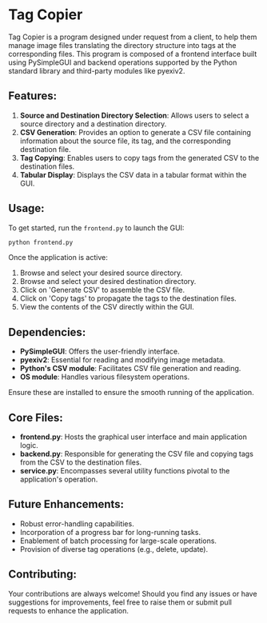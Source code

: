 
# Tag Copier

Tag Copier is a program designed under request from a client, to help them manage image files translating the directory structure into tags at the corresponding files. This program is composed of a frontend interface built using PySimpleGUI and backend operations supported by the Python standard library and third-party modules like pyexiv2.

## Features:

1. **Source and Destination Directory Selection**: Allows users to select a source directory and a destination directory.
2. **CSV Generation**: Provides an option to generate a CSV file containing information about the source file, its tag, and the corresponding destination file.
3. **Tag Copying**: Enables users to copy tags from the generated CSV to the destination files.
4. **Tabular Display**: Displays the CSV data in a tabular format within the GUI.

## Usage:

To get started, run the `frontend.py` to launch the GUI:

```bash
python frontend.py
```

Once the application is active:

1. Browse and select your desired source directory.
2. Browse and select your desired destination directory.
3. Click on 'Generate CSV' to assemble the CSV file.
4. Click on 'Copy tags' to propagate the tags to the destination files.
5. View the contents of the CSV directly within the GUI.

## Dependencies:

- **PySimpleGUI**: Offers the user-friendly interface.
- **pyexiv2**: Essential for reading and modifying image metadata.
- **Python's CSV module**: Facilitates CSV file generation and reading.
- **OS module**: Handles various filesystem operations.

Ensure these are installed to ensure the smooth running of the application.

## Core Files:

- **frontend.py**: Hosts the graphical user interface and main application logic.
- **backend.py**: Responsible for generating the CSV file and copying tags from the CSV to the destination files.
- **service.py**: Encompasses several utility functions pivotal to the application's operation.

## Future Enhancements:

- Robust error-handling capabilities.
- Incorporation of a progress bar for long-running tasks.
- Enablement of batch processing for large-scale operations.
- Provision of diverse tag operations (e.g., delete, update).

## Contributing:

Your contributions are always welcome! Should you find any issues or have suggestions for improvements, feel free to raise them or submit pull requests to enhance the application.

